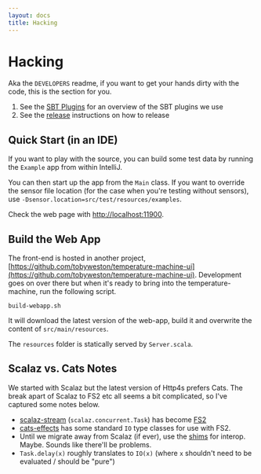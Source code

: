 ```yaml
---
layout: docs
title: Hacking
---
```


# Hacking 

Aka the `DEVELOPERS` readme, if you want to get your hands dirty with the code, this is the section for you.

1. See the [SBT Plugins](hacking/sbt_plugins.html) for an overview of the SBT plugins we use
1. See the [release](hacking/release.html) instructions on how to release

## Quick Start (in an IDE)

If you want to play with the source, you can build some test data by running the `Example` app from within IntelliJ.

You can then start up the app from the `Main` class. If you want to override the sensor file location (for the case when you're testing without sensors), use `-Dsensor.location=src/test/resources/examples`.

Check the web page with [http://localhost:11900](http://localhost:11900).


## Build the Web App

The front-end is hosted in another project, [https://github.com/tobyweston/temperature-machine-ui](https://github.com/tobyweston/temperature-machine-ui). Development goes on over there but when it's ready to bring into the temperature-machine, run the following script.

    build-webapp.sh

It will download the latest version of the web-app, build it and overwrite the content of `src/main/resources`.

The `resources` folder is statically served by `Server.scala`.



## Scalaz vs. Cats Notes

We started with Scalaz but the latest version of Http4s prefers Cats. The break apart of Scalaz to FS2 etc all seems a bit complicated, so I've captured some notes below.

* [scalaz-stream](https://github.com/scalaz/scalaz-stream) (`scalaz.concurrent.Task`) has become [FS2](https://github.com/functional-streams-for-scala/fs2)
* [cats-effects](https://github.com/typelevel/cats-effect) has some standard `IO` type classes for use with FS2. 
* Until we migrate away from Scalaz (if ever), use the [shims](https://github.com/djspiewak/shims) for interop. Maybe. Sounds like there'll be problems.
* `Task.delay(x)` roughly translates to `IO(x)` (where `x` shouldn't need to be evaluated / should be "pure")